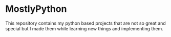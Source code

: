 # MostlyPython
This repository contains my python based projects that are not so great and special but I made them while learning
new things and implementing them.